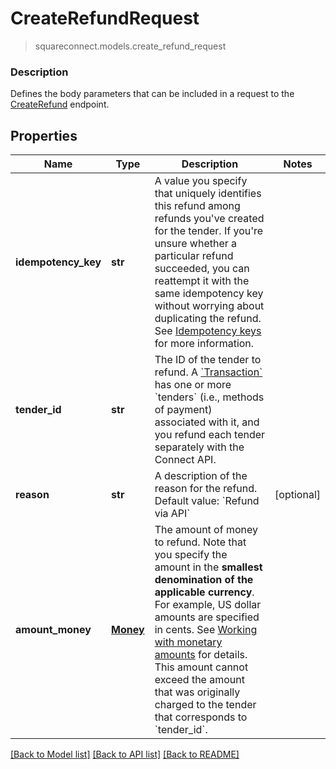 # CreateRefundRequest
> squareconnect.models.create_refund_request

### Description

Defines the body parameters that can be included in a request to the [CreateRefund](#endpoint-createrefund) endpoint.

## Properties
Name | Type | Description | Notes
------------ | ------------- | ------------- | -------------
**idempotency_key** | **str** | A value you specify that uniquely identifies this refund among refunds you&#39;ve created for the tender.  If you&#39;re unsure whether a particular refund succeeded, you can reattempt it with the same idempotency key without worrying about duplicating the refund.  See [Idempotency keys](#idempotencykeys) for more information. |
**tender_id** | **str** | The ID of the tender to refund.  A [&#x60;Transaction&#x60;](#type-transaction) has one or more &#x60;tenders&#x60; (i.e., methods of payment) associated with it, and you refund each tender separately with the Connect API. |
**reason** | **str** | A description of the reason for the refund.  Default value: &#x60;Refund via API&#x60; | [optional]
**amount_money** | [**Money**](Money.md) | The amount of money to refund.  Note that you specify the amount in the __smallest denomination of the applicable currency__. For example, US dollar amounts are specified in cents. See [Working with monetary amounts](#workingwithmonetaryamounts) for details.  This amount cannot exceed the amount that was originally charged to the tender that corresponds to &#x60;tender_id&#x60;. |

[[Back to Model list]](../README.md#documentation-for-models) [[Back to API list]](../README.md#documentation-for-api-endpoints) [[Back to README]](../README.md)


